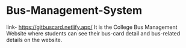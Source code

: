 # Bus-Management-System 
link- https://gitbuscard.netlify.app/
It is the College Bus Management Website where students can see their bus-card detail and bus-related details on the website.
